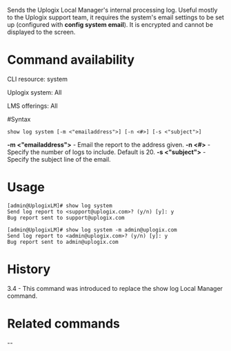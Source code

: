 <!-- 5.4 -->

Sends the Uplogix Local Manager's internal processing log. Useful mostly to the Uplogix support team, it requires the system's email settings to be set up (configured with **config system email**). It is encrypted and cannot be displayed to the screen. 

# Command availability 

CLI resource: system

Uplogix system: All

LMS offerings: All

#Syntax 

```
show log system [-m <"emailaddress">] [-n <#>] [-s <"subject">]
```

**-m <"emailaddress">** - Email the report to the address given.
**-n <#>** - Specify the number of logs to include. Default is 20.
**-s <"subject">** - Specify the subject line of the email.

# Usage
```
[admin@UplogixLM]# show log system
Send log report to <support@uplogix.com>? (y/n) [y]: y
Bug report sent to support@uplogix.com
```

```
[admin@UplogixLM]# show log system -m admin@uplogix.com
Send log report to <admin@uplogix.com>? (y/n) [y]: y
Bug report sent to admin@uplogix.com
```
# History 

3.4 - This command was introduced to replace the show log Local Manager command.

# Related commands 
--
